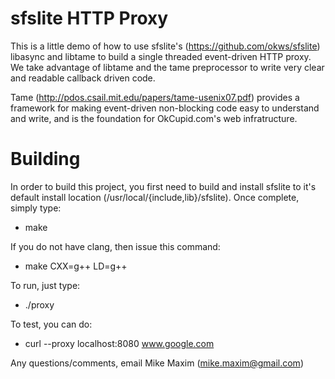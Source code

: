 # sfslite HTTP Proxy

This is a little demo of how to use sfslite's (https://github.com/okws/sfslite) libasync and libtame to build a single threaded event-driven HTTP proxy. We take advantage of libtame and the tame preprocessor to write very clear and readable callback driven code. 

Tame (http://pdos.csail.mit.edu/papers/tame-usenix07.pdf) provides a framework for making event-driven non-blocking code easy to understand and write, and is the foundation for OkCupid.com's web infratructure.

# Building

In order to build this project, you first need to build and install sfslite to it's default install location (/usr/local/{include,lib}/sfslite). Once complete, simply type:

* make

If you do not have clang, then issue this command:

* make CXX=g++ LD=g++

To run, just type:

* ./proxy

To test, you can do:

* curl --proxy localhost:8080 www.google.com

Any questions/comments, email Mike Maxim (mike.maxim@gmail.com)
